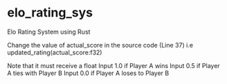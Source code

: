 # elo_rating_sys
Elo Rating System using Rust

Change the value of actual_score in the source code (Line 37)
i.e updated_rating(actual_score:f32)

Note that it must receive a float 
Input 1.0 if Player A wins
Input 0.5 if Player A ties with Player B
Input 0.0 if Player A loses to Player B

